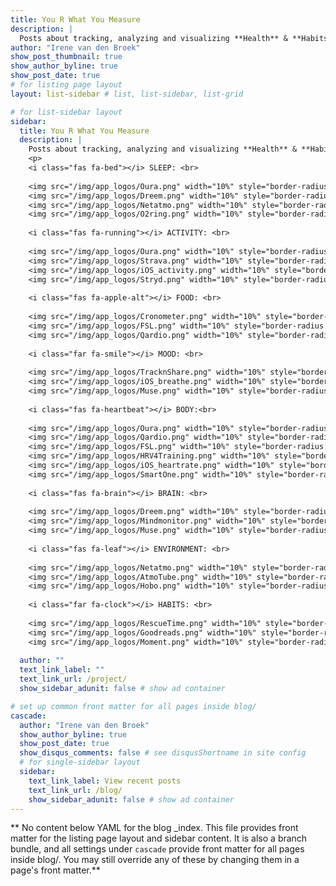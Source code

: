 ```yaml
---
title: You R What You Measure
description: |
  Posts about tracking, analyzing and visualizing **Health** & **Habits**.
author: "Irene van den Broek"
show_post_thumbnail: true
show_author_byline: true
show_post_date: true
# for listing page layout
layout: list-sidebar # list, list-sidebar, list-grid

# for list-sidebar layout
sidebar: 
  title: You R What You Measure
  description: |
    Posts about tracking, analyzing and visualizing **Health** & **Habits**.
    <p> 
    <i class="fas fa-bed"></i> SLEEP: <br>
    
    <img src="/img/app_logos/Oura.png" width="10%" style="border-radius:10%; margin:5px;"/> 
    <img src="/img/app_logos/Dreem.png" width="10%" style="border-radius:10%; margin:5px"/>
    <img src="/img/app_logos/Netatmo.png" width="10%" style="border-radius:10%; margin:5px"/>
    <img src="/img/app_logos/O2ring.png" width="10%" style="border-radius:10%; margin:5px"/>
    
    <i class="fas fa-running"></i> ACTIVITY: <br>
    
    <img src="/img/app_logos/Oura.png" width="10%" style="border-radius:10%; margin:5px; filter:grayscale(100%);"/>
    <img src="/img/app_logos/Strava.png" width="10%" style="border-radius:10%; margin:5px;"/>
    <img src="/img/app_logos/iOS_activity.png" width="10%" style="border-radius:10%; margin:5px;"/>
    <img src="/img/app_logos/Stryd.png" width="10%" style="border-radius:10%; margin:5px;"/>
    
    <i class="fas fa-apple-alt"></i> FOOD: <br>
    
    <img src="/img/app_logos/Cronometer.png" width="10%" style="border-radius:10%; margin:5px;"/>
    <img src="/img/app_logos/FSL.png" width="10%" style="border-radius:10%; margin:5px;"/>
    <img src="/img/app_logos/Qardio.png" width="10%" style="border-radius:10%; margin:5px;"/>
    
    <i class="far fa-smile"></i> MOOD: <br>
    
    <img src="/img/app_logos/TracknShare.png" width="10%" style="border-radius:10%; margin:5px;"/>
    <img src="/img/app_logos/iOS_breathe.png" width="10%" style="border-radius:10%; margin:5px;"/>
    <img src="/img/app_logos/Muse.png" width="10%" style="border-radius:10%; margin:5px;"/>
    
    <i class="fas fa-heartbeat"></i> BODY:<br>
    
    <img src="/img/app_logos/Oura.png" width="10%" style="border-radius:10%; margin:5px;"/>
    <img src="/img/app_logos/Qardio.png" width="10%" style="border-radius:10%; margin:5px;"/>
    <img src="/img/app_logos/FSL.png" width="10%" style="border-radius:10%; margin:5px;"/>
    <img src="/img/app_logos/HRV4Training.png" width="10%" style="border-radius:10%; margin:5px;"/>
    <img src="/img/app_logos/iOS_heartrate.png" width="10%" style="border-radius:10%; margin:5px;"/>
    <img src="/img/app_logos/SmartOne.png" width="10%" style="border-radius:10%; margin:5px;"/>
    
    <i class="fas fa-brain"></i> BRAIN: <br>
    
    <img src="/img/app_logos/Dreem.png" width="10%" style="border-radius:10%; margin:5px;"/>
    <img src="/img/app_logos/Mindmonitor.png" width="10%" style="border-radius:10%; margin:5px;"/>
    <img src="/img/app_logos/Muse.png" width="10%" style="border-radius:10%; margin:5px;"/>
    
    <i class="fas fa-leaf"></i> ENVIRONMENT: <br>
    
    <img src="/img/app_logos/Netatmo.png" width="10%" style="border-radius:10%; margin:5px;"/>
    <img src="/img/app_logos/AtmoTube.png" width="10%" style="border-radius:10%; margin:5px;"/>
    <img src="/img/app_logos/Hobo.png" width="10%" style="border-radius:10%; margin:5px;"/>
    
    <i class="far fa-clock"></i> HABITS: <br>
    
    <img src="/img/app_logos/RescueTime.png" width="10%" style="border-radius:10%; margin:5px;"/>
    <img src="/img/app_logos/Goodreads.png" width="10%" style="border-radius:10%; margin:5px;"/>
    <img src="/img/app_logos/Moment.png" width="10%" style="border-radius:10%; margin:5px;"/>
 
  author: ""
  text_link_label: ""
  text_link_url: /project/
  show_sidebar_adunit: false # show ad container

# set up common front matter for all pages inside blog/
cascade:
  author: "Irene van den Broek"
  show_author_byline: true
  show_post_date: true
  show_disqus_comments: false # see disqusShortname in site config
  # for single-sidebar layout
  sidebar:
    text_link_label: View recent posts
    text_link_url: /blog/
    show_sidebar_adunit: false # show ad container
---
```


** No content below YAML for the blog _index. This file provides front matter for the listing page layout and sidebar content. It is also a branch bundle, and all settings under `cascade` provide front matter for all pages inside blog/. You may still override any of these by changing them in a page's front matter.**
